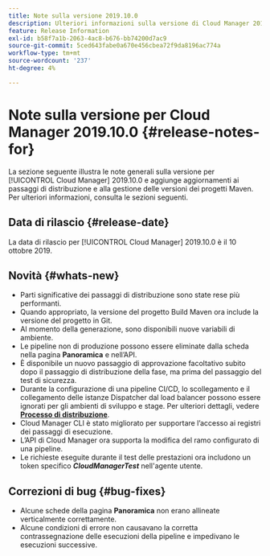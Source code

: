 ```yaml
---
title: Note sulla versione 2019.10.0
description: Ulteriori informazioni sulla versione di Cloud Manager 2019.10.0.
feature: Release Information
exl-id: b58f7a1b-2063-4ac8-b676-bb74200d7ac9
source-git-commit: 5ced643fabe0a670e456cbea72f9da8196ac774a
workflow-type: tm+mt
source-wordcount: '237'
ht-degree: 4%

---
```


# Note sulla versione per Cloud Manager 2019.10.0 {#release-notes-for}

La sezione seguente illustra le note generali sulla versione per [!UICONTROL Cloud Manager] 2019.10.0 e aggiunge aggiornamenti ai passaggi di distribuzione e alla gestione delle versioni dei progetti Maven.
Per ulteriori informazioni, consulta le sezioni seguenti.

## Data di rilascio {#release-date}

La data di rilascio per [!UICONTROL Cloud Manager] 2019.10.0 è il 10 ottobre 2019.

## Novità {#whats-new}

* Parti significative dei passaggi di distribuzione sono state rese più performanti.
* Quando appropriato, la versione del progetto Build Maven ora include la versione del progetto in Git.
* Al momento della generazione, sono disponibili nuove variabili di ambiente.
* Le pipeline non di produzione possono essere eliminate dalla scheda nella pagina **Panoramica** e nell’API.
* È disponibile un nuovo passaggio di approvazione facoltativo subito dopo il passaggio di distribuzione della fase, ma prima del passaggio del test di sicurezza.
* Durante la configurazione di una pipeline CI/CD, lo scollegamento e il collegamento delle istanze Dispatcher dal load balancer possono essere ignorati per gli ambienti di sviluppo e stage.
Per ulteriori dettagli, vedere **[Processo di distribuzione](/help/using/code-deployment.md)**.
* Cloud Manager CLI è stato migliorato per supportare l’accesso ai registri dei passaggi di esecuzione.
* L’API di Cloud Manager ora supporta la modifica del ramo configurato di una pipeline.
* Le richieste eseguite durante il test delle prestazioni ora includono un token specifico ***CloudManagerTest*** nell&#39;agente utente.

## Correzioni di bug {#bug-fixes}

* Alcune schede della pagina **Panoramica** non erano allineate verticalmente correttamente.
* Alcune condizioni di errore non causavano la corretta contrassegnazione delle esecuzioni della pipeline e impedivano le esecuzioni successive.
